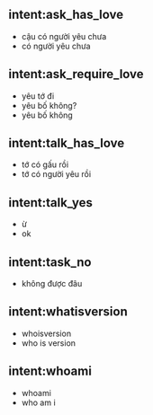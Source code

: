 ## intent:ask_has_love
- cậu có người yêu chưa
- có người yêu chưa

## intent:ask_require_love
- yêu tớ đi
- yêu bố không?
- yêu bố không

## intent:talk_has_love
- tớ có gấu rồi
- tớ có người yêu rồi

## intent:talk_yes
- ừ
- ok

## intent:task_no
- không được đâu

## intent:whatisversion
- whoisversion
- who is version

## intent:whoami
- whoami
- who am i
